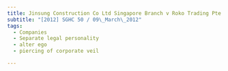 ```yaml
---
title: Jinsung Construction Co Ltd Singapore Branch v Roko Trading Pte Ltd and another and 
subtitle: "[2012] SGHC 50 / 09\_March\_2012"
tags:
  - Companies
  - Separate legal personality
  - alter ego
  - piercing of corporate veil

---
```



